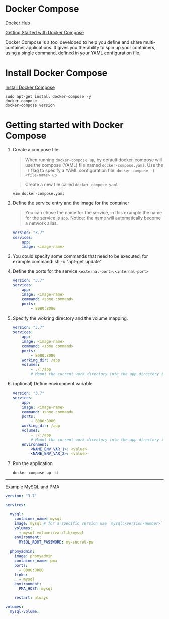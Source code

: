# Docker Compose


[Docker Hub](https://hub.docker.com/)

[Getting Started with Docker Compose](https://docs.docker.com/get-started/08_using_compose/)

Docker Compose is a tool developed to help you define and share multi-container applications.
It gives you the ability to spin up your containers, using a single command, defined in your YAML configuration file.


# Install Docker Compose
[Install Docker Compose](https://docs.docker.com/compose/install/)

````
sudo apt-get install docker-compose -y
docker-compose
docker-compose version
````

# Getting started with Docker Compose

1. Create a compose file

    > When running ``docker-compose up``, by default docker-compose will use the compose (YAML) file named ``docker-compose.yaml``.
    > Use the `-f` flag to specify a YAML configuration file. ``docker-compose -f <file-name> up``


    > Create a new file called ``docker-compose.yaml``
    ````
    vim docker-compose.yaml
    ````
1. Define the service entry and the image for the container
    > You can chose the name for the service, in this example the name for the service is `app`.
    Notice: the name will automatically become a network alias.

    ````YAML
    version: "3.7"
    services:
        app:
        image: <image-name>
    ````    

2. You could specify some commands that need to be executed, for example command: sh -c "apt-get update"

3. Define the ports for the service
    `<external-port>:<internal-port>`


    ````YAML
    version: "3.7"
    services:
        app:
        image: <image-name>
        command: <some command>
        ports:
            - 8080:8080
    ````  

4. Specify the wokring directory and the volume mapping.


    ````YAML
    version: "3.7"
    services:
        app:
        image: <image-name>
        command: <some command>
        ports:
            - 8080:8080
        working_dir: /app
        volumes:
            - ./:/app
            # Mount the current work directory into the app directory in the container
    ````  

5. (optional) Define environment variable

    ````YAML
    version: "3.7"
    services:
        app:
        image: <image-name>
        command: <some command>
        ports:
            - 8080:8080
        working_dir: /app
        volumes:
            - ./:/app
            # Mount the current work directory into the app directory in the container
        environment:
            <NAME_ENV_VAR_1>: <value>
            <NAME_ENV_VAR_2>: <value>
    ````  


6. Run the application
    ````
    docker-compose up -d
    ````



---

Example MySQL and PMA


`````YAML
version: "3.7"

services:

  mysql:
    container_name: mysql
    image: mysql # for a specific version use `mysql:<version-number>`
    volumes:
      - mysql-volume:/var/lib/mysql
    environment:
      MYSQL_ROOT_PASSWORD: my-secret-pw

  phpmyadmin:
    image: phpmyadmin
    container_name: pma
    ports:
      - 8080:8080
    links:
      - mysql
    environment:
      PMA_HOST: mysql

    restart: always

volumes:
  mysql-volume:
`````


